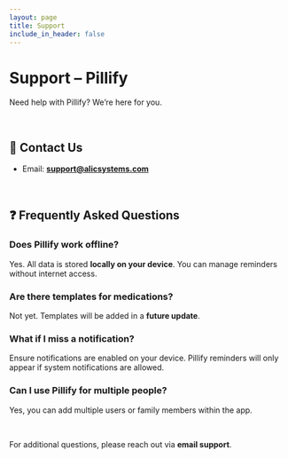 ```yaml
---
layout: page
title: Support
include_in_header: false
---
```


# Support – Pillify

Need help with Pillify? We’re here for you.  

<br>

## 📧 Contact Us
- Email: **support@alicsystems.com**  

<br>

## ❓ Frequently Asked Questions

### Does Pillify work offline?  
Yes. All data is stored **locally on your device**. You can manage reminders without internet access.  

### Are there templates for medications?  
Not yet. Templates will be added in a **future update**.  

### What if I miss a notification?  
Ensure notifications are enabled on your device. Pillify reminders will only appear if system notifications are allowed.  

### Can I use Pillify for multiple people?  
Yes, you can add multiple users or family members within the app.  

<br>

For additional questions, please reach out via **email support**.
